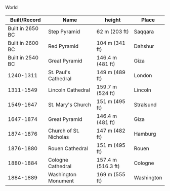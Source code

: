 World

|Built/Record|Name|height|Place|
|---|---|---|---|
Built in 2650 BC | Step Pyramid | 62 m (203 ft) | Saqqara
Built in 2600 BC | Red Pyramid | 104 m (341 ft) | Dahshur
Built in 2540 BC | Great Pyramid | 146.4 m (481 ft) | Giza
1240-1311 | St. Paul's Cathedral | 149 m (489 ft) | London
1311-1549 | Lincoln Cathedral | 159.7 m (524 ft) | Lincoln
1549-1647 | St. Mary's Church | 151 m (495 ft) | Stralsund 
1647-1874 | Great Pyramid | 146.4 m (481 ft) | Giza
1874-1876 | Church of St. Nicholas | 147 m (482 ft) | Hamburg 
1876-1880 | Rouen Cathedral | 151 m (495 ft) | Rouen
1880-1884 | Cologne Cathedral | 157.4 m (516.3 ft) | Cologne 
1884-1889 | Washington Monument | 169 m (555 ft) | Washington 

